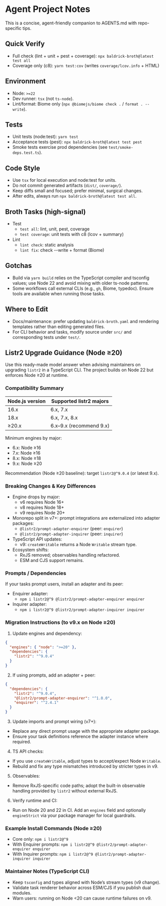 # Agent Project Notes

This is a concise, agent-friendly companion to AGENTS.md with repo-specific
tips.

## Quick Verify

-   Full check (lint + unit + pest + coverage): `npx baldrick-broth@latest
    test all`
-   Coverage only (c8): `yarn test:cov` (writes `coverage/lcov.info` +
    HTML)

## Environment

-   Node: `>=22`
-   Dev runner: `tsx` (not `ts-node`).
-   Lint/format: Biome only (`npx @biomejs/biome check .` / `format . --write`).

## Tests

-   Unit tests (node:test): `yarn test`
-   Acceptance tests (pest): `npx baldrick-broth@latest test pest`
-   Smoke tests exercise prod dependencies (see `test/smoke-deps.test.ts`).

## Code Style

-   Use `tsx` for local execution and node:test for units.
-   Do not commit generated artifacts (`dist/`, `coverage/`).
-   Keep diffs small and focused; prefer minimal, surgical changes.
-   After edits, always run `npx baldrick-broth@latest test all`.

## Broth Tasks (high-signal)

-   Test
    -   `test all`: lint, unit, pest, coverage
    -   `test coverage`: unit tests with c8 (lcov + summary)
-   Lint
    -   `lint check`: static analysis
    -   `lint fix`: check --write + format (Biome)

## Gotchas

-   Build via `yarn build` relies on the TypeScript compiler and tsconfig
    values; use Node 22 and avoid mixing with older ts-node patterns.
-   Some workflows call external CLIs (e.g., `gh`, Biome, typedoc). Ensure
    tools are available when running those tasks.

## Where to Edit

-   Docs/maintenance: prefer updating `baldrick-broth.yaml` and rendering
    templates rather than editing generated files.
-   For CLI behavior and tasks, modify source under `src/` and
    corresponding tests under `test/`.

## Listr2 Upgrade Guidance (Node ≥20)

Use this ready-made model answer when advising maintainers on upgrading
`listr2` in a TypeScript CLI. The project builds on Node 22 but enforces Node
≥20 at runtime.

### Compatibility Summary

| Node.js version | Supported listr2 majors |
| --------------- | ----------------------- |
| 16.x            | 6.x, 7.x                |
| 18.x            | 6.x, 7.x, 8.x           |
| ≥20.x           | 6.x–9.x (recommend 9.x) |

Minimum engines by major:

-   6.x: Node ≥16
-   7.x: Node ≥16
-   8.x: Node ≥18
-   9.x: Node ≥20

Recommendation (Node ≥20 baseline): target `listr2@^9.0.4` (or latest 9.x).

### Breaking Changes & Key Differences

-   Engine drops by major:
    -   v6 requires Node 16+
    -   v8 requires Node 18+
    -   v9 requires Node 20+
-   Monorepo split in v7+: prompt integrations are externalized into
    adapter packages:
    -   `@listr2/prompt-adapter-enquirer` (peer: `enquirer`)
    -   `@listr2/prompt-adapter-inquirer` (peer: `inquirer`)
-   TypeScript API updates:
    -   v9: `createWritable` returns a Node `Writable` stream type.
-   Ecosystem shifts:
    -   RxJS removed; observables handling refactored.
    -   ESM and CJS support remains.

### Prompts / Dependencies

If your tasks prompt users, install an adapter and its peer:

-   Enquirer adapter:
    -   `npm i listr2@^9 @listr2/prompt-adapter-enquirer enquirer`
-   Inquirer adapter:
    -   `npm i listr2@^9 @listr2/prompt-adapter-inquirer inquirer`

### Migration Instructions (to v9.x on Node ≥20)

1.  Update engines and dependency:

```json
{
  "engines": { "node": ">=20" },
  "dependencies": {
    "listr2": "^9.0.4"
  }
}
```

2.  If using prompts, add an adapter + peer:

```json
{
  "dependencies": {
    "listr2": "^9.0.4",
    "@listr2/prompt-adapter-enquirer": "^1.0.0",
    "enquirer": "^2.4.1"
  }
}
```

3.  Update imports and prompt wiring (v7+):

-   Replace any direct prompt usage with the appropriate adapter package.
-   Ensure your task definitions reference the adapter instance where
    required.

4.  TS API checks:

-   If you use `createWritable`, adjust types to accept/expect Node
    `Writable`.
-   Rebuild and fix any type mismatches introduced by stricter types in v9.

5.  Observables:

-   Remove RxJS-specific code paths; adopt the built-in observable handling
    provided by `listr2` without external RxJS.

6.  Verify runtime and CI:

-   Run on Node 20 and 22 in CI. Add an `engines` field and optionally
    `engineStrict` via your package manager for local guardrails.

### Example Install Commands (Node ≥20)

-   Core only: `npm i listr2@^9`
-   With Enquirer prompts: `npm i listr2@^9 @listr2/prompt-adapter-enquirer
    enquirer`
-   With Inquirer prompts: `npm i listr2@^9 @listr2/prompt-adapter-inquirer
    inquirer`

### Maintainer Notes (TypeScript CLI)

-   Keep `tsconfig` and types aligned with Node’s stream types (v9 change).
-   Validate task renderer behavior across ESM/CJS if you publish dual
    modules.
-   Warn users: running on Node <20 can cause runtime failures on v9.
